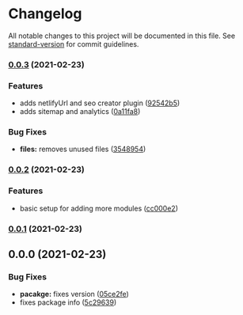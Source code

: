 # Changelog

All notable changes to this project will be documented in this file. See [standard-version](https://github.com/conventional-changelog/standard-version) for commit guidelines.

### [0.0.3](https://github.com/davidroyer/nuxt-site/compare/v0.0.2...v0.0.3) (2021-02-23)


### Features

* adds netlifyUrl and seo creator plugin ([92542b5](https://github.com/davidroyer/nuxt-site/commit/92542b547e1e8ce1fd538a37b36b60cc1274781a))
* adds sitemap and analytics ([0a11fa8](https://github.com/davidroyer/nuxt-site/commit/0a11fa858cc4f4d9e0d2a61e764d251fc7d929e3))


### Bug Fixes

* **files:** removes unused files ([3548954](https://github.com/davidroyer/nuxt-site/commit/3548954a0637993ef8ff548299d7ffca2a94365b))

### [0.0.2](https://github.com/davidroyer/nuxt-site/compare/v0.0.1...v0.0.2) (2021-02-23)


### Features

* basic setup for adding more modules ([cc000e2](https://github.com/davidroyer/nuxt-site/commit/cc000e26c4e9e493e53a5ba0860fd1408011d2f9))

### [0.0.1](https://github.com/davidroyer/nuxt-site/compare/v0.0.0...v0.0.1) (2021-02-23)

## 0.0.0 (2021-02-23)


### Bug Fixes

* **pacakge:** fixes version ([05ce2fe](https://github.com/davidroyer/nuxt-site/commit/05ce2fe821258039931f2a0f6e18dc9f25acd6df))
* fixes package info ([5c29639](https://github.com/davidroyer/nuxt-site/commit/5c2963910983e1f3ff82c077288b3b9bc017145d))
